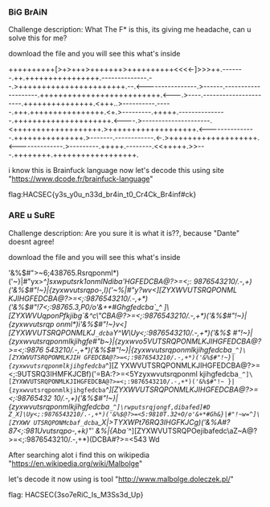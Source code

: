 ### BiG BrAiN 

Challenge description: What The F* is this, its giving me headache, can u solve this for me? 

download the file and you will see this what's inside

++++++++++[>+>+++>+++++++>++++++++++<<<<-]>>>++.-------.++.++++++++++++++++.--------------.--.>+++++++++++++++++++++++.--.<----------------.>------.--------------------.++++++++++++++++++++++++++.<---.>----.----------------------.+++++++++++++++.<+++..>----------.-----.+++.++++++++++++++++.<+.>---------.+++++.---------------.+++++++++++++++++++++.<----.>---------------------.<+++++++++++++++++++.>+++++++++++++++++++.<---------------.+++++++++++++++.>-------.------------.<-.>+++++++++++++++++++.<--------------.>---------.+++++.--------.<<+++++.>>---.++++++++.++++++++++++++++++.

i know this is Brainfuck language now let's decode this using 
site "https://www.dcode.fr/brainfuck-language" 

flag:HACSEC{y3s_y0u_n33d_br4in_t0_Cr4Ck_Br4inf#ck}
  
 
 ###  ARE u SuRE  
 
Challenge description: Are you sure it is what it is??, because "Dante" doesnt agree!

download the file and you will see this what's inside 
 
 '&%$#">~6;438765.Rsrqponml*)('~}|#"yx>_^]sxwputsrk1onmlNdiba'HGFEDCBA@?>=<;:
9876543210/.-,+*)('&%$#"!~}|{zyxwvutsrqpo-,l*)('~%|#"y?wv<]\[ZYXWVUTSRQPONML
KJIHGFEDCBA@?>=<;:9876543210/.-,+*)('&%$#"!7<;:98765.3,P0/o'&+*#Ghgfedcba`_^
]\[ZYXWVUqponPfkjibg`&^c\"CBA@?>=<;:9876543210/.-,+*)('&%$#"!~}|{zyxwvutsrqp
onml*)i'&%$#"!~}v<]\[ZYXWVUTSRQPONMLKJ`_dcba`Y^W\Uy<;:9876543210/.-,+*)('&%$
#"!~}|{zyxwvutsrqponmlkjihgfe#"b~}|{zyxwvo5VUTSRQPONMLKJIHGFEDCBA@?>=<;:9876
543210/.-,+*)('&%$#"!~}|{zyxwvutsrqponmlkjihgfedcba`_^]\[ZYXWVUTSRQPONMLKJIH
GFEDCBA@?>=<;:9876543210/.-,+*)('&%$#"!~}|{zyxwvutsrqponmlkjihgfedcba`_^]\[Z
YXWVUTSRQPONMLKJIHGFEDCBA@?>=<;:9UTSRQ3IHMFKJCBf)('=BA:?>=<5Yzyxwvutsrqponml
kjihgfedcba`_^]\[ZYXWVUTSRQPONMLKJIHGFEDCBA@?>=<;:9876543210/.-,+*)('&%$#"!~
}|{zyxwvutsrqponmlkjihgfedcba`_^]\[ZYXWVUTSRQPONMLKJIHGFEDCBA@?>=<;:98765432
10/.-,+*)('&%$#"!~}|{zyxwvutsrqponmlkjihgfedcba`_^]\rwputsrqjongf,dibafed]#D
Z_X]\Uy<;:9876543210/.-,+*)('&%$@?>=<5:9810T.32+O/o'&+*#Gh&}|#"!~w=^]\[ZYXWV
UTSRQPONMcbaf_dcba`_X|\>TYXWPt76RQ3IHGFKJCg*)('&%A#?87<;:981Uvutsrqpo-,+k)"'
&%|{Aba`_^]\[ZYXWVUTSRQPOejibafedc\aZ~A@?>=<;:9876543210/.-,+*)(DCBA#?>=<543
Wd

After searching alot i find this on wikipedia "https://en.wikipedia.org/wiki/Malbolge"

let's decode it now using is tool "http://www.malbolge.doleczek.pl/"

flag: HACSEC{3so7eRiC_Is_M3Ss3d_Up}
